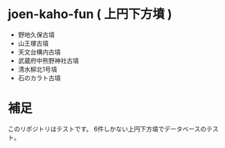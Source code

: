 # joen-kaho-fun ( 上円下方墳 )

- 野地久保古墳
- 山王塚古墳
- 天文台構内古墳
- 武蔵府中熊野神社古墳
- 清水柳北1号墳
- 石のカラト古墳


# 補足

このリポジトリはテストです。
6件しかない上円下方墳でデータベースのテスト。
